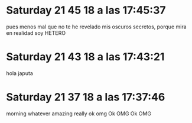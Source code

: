 
# Saturday 21  45 18 a las 17:45:37 
 pues menos mal que no te he revelado mis oscuros secretos, porque mira en realidad soy HETERO

# Saturday 21  43 18 a las 17:43:21 
 hola japuta

# Saturday 21  37 18 a las 17:37:46 
 morning
whatever
amazing
really
ok
omg
Ok
OMG
Ok
OMG
